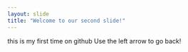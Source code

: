 ```yaml
---
layout: slide
title: "Welcome to our second slide!"
---
```

this is my first time on github
Use the left arrow to go back!
